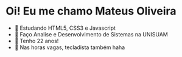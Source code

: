  <h1>Oi! Eu me chamo Mateus Oliveira</h1>


<ul> 
  <li> 📙 Estudando HTML5, CSS3 e Javascript
  <li> 🏫 Faço Analise e Desenvolvimento de Sistemas na UNISUAM
  <li> 🥳 Tenho 22 anos!
  <li> 🎹 Nas horas vagas, tecladista também haha 
<ul>          
